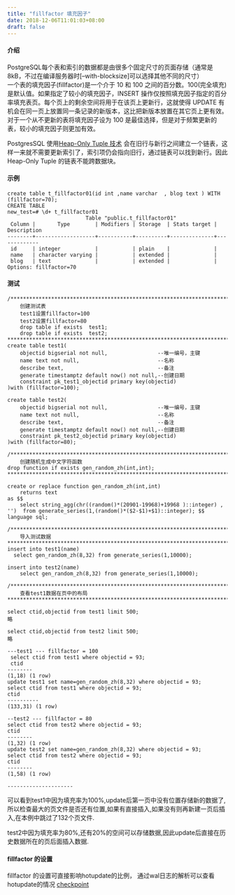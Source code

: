 ```yaml
---
title: "fillfactor 填充因子"
date: 2018-12-06T11:01:03+08:00
draft: false
---
```


#### 介绍

PostgreSQL每个表和索引的数据都是由很多个固定尺寸的页面存储（通常是 8kB，不过在编译服务器时[–with-blocksize]可以选择其他不同的尺寸）        
一个表的填充因子(fillfactor)是一个介于 10 和 100 之间的百分数。100(完全填充)是默认值。如果指定了较小的填充因子，INSERT 操作仅按照填充因子指定的百分率填充表页。每个页上的剩余空间将用于在该页上更新行，这就使得 UPDATE 有机会在同一页上放置同一条记录的新版本，这比把新版本放置在其它页上更有效。对于一个从不更新的表将填充因子设为 100 是最佳选择，但是对于频繁更新的表，较小的填充因子则更加有效。

PostgresSQL 使用[Heap-Only Tuple 技术](./postgres/hotupdate) 会在旧行与新行之间建立一个链表，这样一来就不需要更新索引了，索引项仍会指向旧行，通过链表可以找到新行。因此Heap-Only Tuple 的链表不能跨数据块。


#### 示例

```
create table t_fillfactor01(id int ,name varchar  , blog text ) WITH (fillfactor=70);
CREATE TABLE
new_test=# \d+ t_fillfactor01
                         Table "public.t_fillfactor01"
 Column |       Type        | Modifiers | Storage  | Stats target | Description 
--------+-------------------+-----------+----------+--------------+-------------
 id     | integer           |           | plain    |              | 
 name   | character varying |           | extended |              | 
 blog   | text              |           | extended |              | 
Options: fillfactor=70
```


#### 测试

```
/****************************************************************************************
    创建测试表
    test1设置fillfactor=100
    test2设置fillfactor=80
    drop table if exists  test1;
    drop table if exists  test2;
****************************************************************************************/ 
create table test1(
    objectid bigserial not null,                --唯一编号，主键
    name text not null,                         --名称
    describe text,                              --备注
    generate timestamptz default now() not null,--创建日期
    constraint pk_test1_objectid primary key(objectid)
)with (fillfactor=100); 

create table test2(
    objectid bigserial not null,                --唯一编号，主键
    name text not null,                         --名称
    describe text,                              --备注
    generate timestamptz default now() not null,--创建日期
    constraint pk_test2_objectid primary key(objectid)
)with (fillfactor=80); 

/****************************************************************************************
    创建随机生成中文字符函数
drop function if exists gen_random_zh(int,int);
****************************************************************************************/ 

create or replace function gen_random_zh(int,int)
    returns text
as $$
	select string_agg(chr((random()*(20901-19968)+19968 )::integer) , '')  from generate_series(1,(random()*($2-$1)+$1)::integer); $$ language sql; 

/****************************************************************************************
    导入测试数据
****************************************************************************************/ 
insert into test1(name)
  select gen_random_zh(8,32) from generate_series(1,10000); 

insert into test2(name)
    select gen_random_zh(8,32) from generate_series(1,10000);

/****************************************************************************************
    查看test1数据在页中的布局
****************************************************************************************/

select ctid,objectid from test1 limit 500;
略

select ctid,objectid from test2 limit 500;
略

---test1 --- fillfactor = 100
 select ctid from test1 where objectid = 93;
 ctid 
-------- 
(1,18) (1 row) 
update test1 set name=gen_random_zh(8,32) where objectid = 93; 
select ctid from test1 where objectid = 93; 
ctid 
---------- 
(133,31) (1 row) 

--test2 --- fillfactor = 80 
select ctid from test2 where objectid = 93;
ctid 
-------- 
(1,32) (1 row)
update test2 set name=gen_random_zh(8,32) where objectid = 93;
select ctid from test2 where objectid = 93; 
ctid 
-------- 
(1,58) (1 row)

--------------------- 
```

可以看到test1中因为填充率为100%,update后第一页中没有位置存储新的数据了,所以检查最大的页文件是否还有位置,如果有直接插入,如果没有则再新建一页后插入,在本例中跳过了132个页文件.

test2中因为填充率为80%,还有20%的空间可以存储数据,因此update后直接在历史数据所在的页后面插入数据.

#### fillfactor 的设置

fillfactor 的设置可直接影响hotupdate的比例， 通过wal日志的解析可以查看hotupdate的情况 [checkpoint](./postgres/checkpoint)
